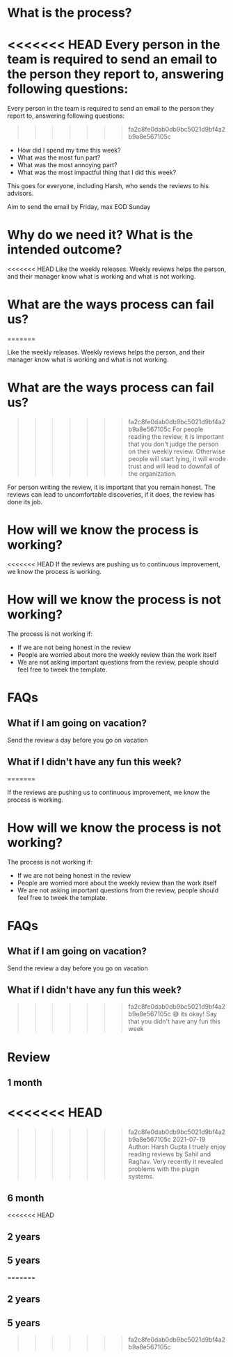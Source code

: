 # What is the process?
<<<<<<< HEAD
Every person in the team is required to send an email to the person they report to, answering following questions:
=======

Every person in the team is required to send an email to the person they report to, answering following questions:

>>>>>>> fa2c8fe0dab0db9bc5021d9bf4a2b9a8e567105c
- How did I spend my time this week?
- What was the most fun part?
- What was the most annoying part?
- What was the most impactful thing that I did this week?

This goes for everyone, including Harsh, who sends the reviews to his advisors.

Aim to send the email by Friday, max EOD Sunday

# Why do we need it? What is the intended outcome?
<<<<<<< HEAD
Like the weekly releases. Weekly reviews helps the person, and their manager know what is working and what is not working.

# What are the ways process can fail us?
=======

Like the weekly releases. Weekly reviews helps the person, and their manager know what is working and what is not working.

# What are the ways process can fail us?

>>>>>>> fa2c8fe0dab0db9bc5021d9bf4a2b9a8e567105c
For people reading the review, it is important that you don't judge the person on their weekly review. Otherwise people will start lying, it will erode trust and will lead to downfall of the organization.

For person writing the review, it is important that you remain honest. The reviews can lead to uncomfortable discoveries, if it does, the review has done its job.

# How will we know the process is working?
<<<<<<< HEAD
If the reviews are pushing us to continuous improvement, we know the process is working.

# How will we know the process is not working?
The process is not working if:
- If we are not being honest in the review
- People are worried about more the weekly review than the work itself
- We are not asking important questions from the review, people should feel free to tweek the template.

# FAQs
## What if I am going on vacation?
Send the review a day before you go on vacation
## What if I didn't have any fun this week?
=======

If the reviews are pushing us to continuous improvement, we know the process is working.

# How will we know the process is not working?

The process is not working if:

- If we are not being honest in the review
- People are worried more about the weekly review than the work itself
- We are not asking important questions from the review, people should feel free to tweek the template.

# FAQs

## What if I am going on vacation?

Send the review a day before you go on vacation

## What if I didn't have any fun this week?

>>>>>>> fa2c8fe0dab0db9bc5021d9bf4a2b9a8e567105c
😅 its okay! Say that you didn't have any fun this week

# Review

## 1 month
<<<<<<< HEAD
=======

>>>>>>> fa2c8fe0dab0db9bc5021d9bf4a2b9a8e567105c
2021-07-19
Author: Harsh Gupta
I truely enjoy reading reviews by Sahil and Raghav. Very recently it revealed problems with the plugin systems.

## 6 month
<<<<<<< HEAD
## 2 years
## 5 years
=======

## 2 years

## 5 years
>>>>>>> fa2c8fe0dab0db9bc5021d9bf4a2b9a8e567105c
